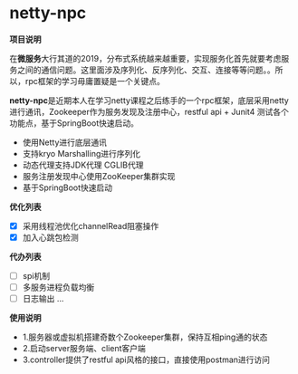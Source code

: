 # netty-npc

**项目说明**

在**微服务**大行其道的2019，分布式系统越来越重要，实现服务化首先就要考虑服务之间的通信问题。这里面涉及序列化、反序列化、交互、连接等等问题。。所以，rpc框架的学习毋庸置疑是一个关键点。

**netty-npc**是近期本人在学习netty课程之后练手的一个rpc框架，底层采用netty进行通讯，Zookeeper作为服务发现及注册中心，restful api + Junit4 测试各个功能点，基于SpringBoot快速启动。
 
- 使用Netty进行底层通讯
- 支持kryo Marshalling进行序列化
- 动态代理支持JDK代理 CGLIB代理
- 服务注册发现中心使用ZooKeeper集群实现
- 基于SpringBoot快速启动

**优化列表**
- [x] 采用线程池优化channelRead阻塞操作
- [x] 加入心跳包检测

**代办列表**
- [ ] spi机制
- [ ] 多服务进程负载均衡
- [ ] 日志输出
...

**使用说明**
- 1.服务器或虚拟机搭建奇数个Zookeeper集群，保持互相ping通的状态
- 2.启动server服务端、client客户端
- 3.controller提供了restful api风格的接口，直接使用postman进行访问

